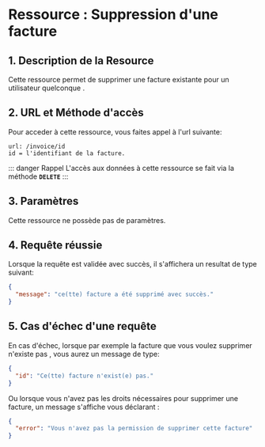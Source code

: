 # Ressource : Suppression d'une facture

## 1. Description de la Resource

Cette ressource permet de supprimer une facture existante pour un utilisateur quelconque .

## 2. URL et Méthode d'accès

Pour acceder à cette ressource, vous faites appel à l'url suivante:

```
url: /invoice/id
id = l'identifiant de la facture.
```

::: danger Rappel
L'accès aux données à cette ressource se fait via la méthode **`DELETE`**
:::

## 3. Paramètres

Cette ressource ne possède pas de paramètres.

## 4. Requête réussie

Lorsque la requête est validée avec succès, il s'affichera un resultat de type suivant:

```json
{
  "message": "ce(tte) facture a été supprimé avec succès."
}
```

## 5. Cas d'échec d'une requête

En cas d'échec, lorsque par exemple la facture que vous voulez supprimer n'existe pas , vous aurez un message de type:

```json
{
  "id": "Ce(tte) facture n'exist(e) pas."
}
```

Ou lorsque vous n'avez pas les droits nécessaires pour supprimer une facture, un message s'affiche vous déclarant :

```json
{
  "error": "Vous n'avez pas la permission de supprimer cette facture"
}
```
